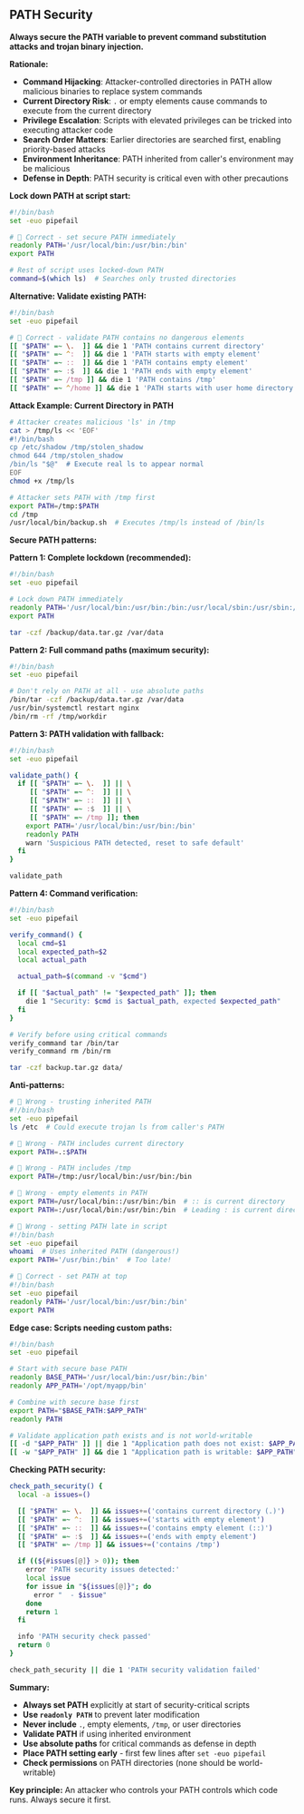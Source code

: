 ## PATH Security

**Always secure the PATH variable to prevent command substitution attacks and trojan binary injection.**

**Rationale:**

- **Command Hijacking**: Attacker-controlled directories in PATH allow malicious binaries to replace system commands
- **Current Directory Risk**: `.` or empty elements cause commands to execute from the current directory
- **Privilege Escalation**: Scripts with elevated privileges can be tricked into executing attacker code
- **Search Order Matters**: Earlier directories are searched first, enabling priority-based attacks
- **Environment Inheritance**: PATH inherited from caller's environment may be malicious
- **Defense in Depth**: PATH security is critical even with other precautions

**Lock down PATH at script start:**

```bash
#!/bin/bash
set -euo pipefail

#  Correct - set secure PATH immediately
readonly PATH='/usr/local/bin:/usr/bin:/bin'
export PATH

# Rest of script uses locked-down PATH
command=$(which ls)  # Searches only trusted directories
```

**Alternative: Validate existing PATH:**

```bash
#!/bin/bash
set -euo pipefail

#  Correct - validate PATH contains no dangerous elements
[[ "$PATH" =~ \.  ]] && die 1 'PATH contains current directory'
[[ "$PATH" =~ ^:  ]] && die 1 'PATH starts with empty element'
[[ "$PATH" =~ ::  ]] && die 1 'PATH contains empty element'
[[ "$PATH" =~ :$  ]] && die 1 'PATH ends with empty element'
[[ "$PATH" =~ /tmp ]] && die 1 'PATH contains /tmp'
[[ "$PATH" =~ ^/home ]] && die 1 'PATH starts with user home directory'
```

**Attack Example: Current Directory in PATH**

```bash
# Attacker creates malicious 'ls' in /tmp
cat > /tmp/ls << 'EOF'
#!/bin/bash
cp /etc/shadow /tmp/stolen_shadow
chmod 644 /tmp/stolen_shadow
/bin/ls "$@"  # Execute real ls to appear normal
EOF
chmod +x /tmp/ls

# Attacker sets PATH with /tmp first
export PATH=/tmp:$PATH
cd /tmp
/usr/local/bin/backup.sh  # Executes /tmp/ls instead of /bin/ls
```

**Secure PATH patterns:**

**Pattern 1: Complete lockdown (recommended):**

```bash
#!/bin/bash
set -euo pipefail

# Lock down PATH immediately
readonly PATH='/usr/local/bin:/usr/bin:/bin:/usr/local/sbin:/usr/sbin:/sbin'
export PATH

tar -czf /backup/data.tar.gz /var/data
```

**Pattern 2: Full command paths (maximum security):**

```bash
#!/bin/bash
set -euo pipefail

# Don't rely on PATH at all - use absolute paths
/bin/tar -czf /backup/data.tar.gz /var/data
/usr/bin/systemctl restart nginx
/bin/rm -rf /tmp/workdir
```

**Pattern 3: PATH validation with fallback:**

```bash
#!/bin/bash
set -euo pipefail

validate_path() {
  if [[ "$PATH" =~ \.  ]] || \
     [[ "$PATH" =~ ^:  ]] || \
     [[ "$PATH" =~ ::  ]] || \
     [[ "$PATH" =~ :$  ]] || \
     [[ "$PATH" =~ /tmp ]]; then
    export PATH='/usr/local/bin:/usr/bin:/bin'
    readonly PATH
    warn 'Suspicious PATH detected, reset to safe default'
  fi
}

validate_path
```

**Pattern 4: Command verification:**

```bash
#!/bin/bash
set -euo pipefail

verify_command() {
  local cmd=$1
  local expected_path=$2
  local actual_path

  actual_path=$(command -v "$cmd")

  if [[ "$actual_path" != "$expected_path" ]]; then
    die 1 "Security: $cmd is $actual_path, expected $expected_path"
  fi
}

# Verify before using critical commands
verify_command tar /bin/tar
verify_command rm /bin/rm

tar -czf backup.tar.gz data/
```

**Anti-patterns:**

```bash
#  Wrong - trusting inherited PATH
#!/bin/bash
set -euo pipefail
ls /etc  # Could execute trojan ls from caller's PATH

#  Wrong - PATH includes current directory
export PATH=.:$PATH

#  Wrong - PATH includes /tmp
export PATH=/tmp:/usr/local/bin:/usr/bin:/bin

#  Wrong - empty elements in PATH
export PATH=/usr/local/bin::/usr/bin:/bin  # :: is current directory
export PATH=:/usr/local/bin:/usr/bin:/bin  # Leading : is current directory

#  Wrong - setting PATH late in script
#!/bin/bash
set -euo pipefail
whoami  # Uses inherited PATH (dangerous!)
export PATH='/usr/bin:/bin'  # Too late!

#  Correct - set PATH at top
#!/bin/bash
set -euo pipefail
readonly PATH='/usr/local/bin:/usr/bin:/bin'
export PATH
```

**Edge case: Scripts needing custom paths:**

```bash
#!/bin/bash
set -euo pipefail

# Start with secure base PATH
readonly BASE_PATH='/usr/local/bin:/usr/bin:/bin'
readonly APP_PATH='/opt/myapp/bin'

# Combine with secure base first
export PATH="$BASE_PATH:$APP_PATH"
readonly PATH

# Validate application path exists and is not world-writable
[[ -d "$APP_PATH" ]] || die 1 "Application path does not exist: $APP_PATH"
[[ -w "$APP_PATH" ]] && die 1 "Application path is writable: $APP_PATH"
```

**Checking PATH security:**

```bash
check_path_security() {
  local -a issues=()

  [[ "$PATH" =~ \.  ]] && issues+=('contains current directory (.)')
  [[ "$PATH" =~ ^:  ]] && issues+=('starts with empty element')
  [[ "$PATH" =~ ::  ]] && issues+=('contains empty element (::)')
  [[ "$PATH" =~ :$  ]] && issues+=('ends with empty element')
  [[ "$PATH" =~ /tmp ]] && issues+=('contains /tmp')

  if ((${#issues[@]} > 0)); then
    error 'PATH security issues detected:'
    local issue
    for issue in "${issues[@]}"; do
      error "  - $issue"
    done
    return 1
  fi

  info 'PATH security check passed'
  return 0
}

check_path_security || die 1 'PATH security validation failed'
```

**Summary:**

- **Always set PATH** explicitly at start of security-critical scripts
- **Use `readonly PATH`** to prevent later modification
- **Never include** `.`, empty elements, `/tmp`, or user directories
- **Validate PATH** if using inherited environment
- **Use absolute paths** for critical commands as defense in depth
- **Place PATH setting early** - first few lines after `set -euo pipefail`
- **Check permissions** on PATH directories (none should be world-writable)

**Key principle:** An attacker who controls your PATH controls which code runs. Always secure it first.
